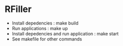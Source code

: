 # RFiller

- Install depedencies : make build
- Run applications : make up
- Install depedencies and run application : make start
- See makefile for other commands
